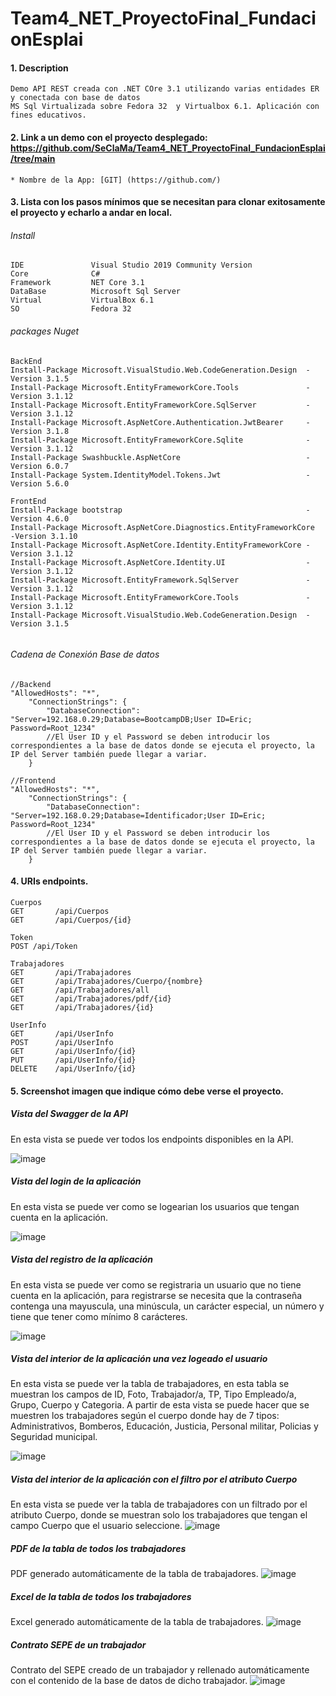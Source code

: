 # Team4_NET_ProyectoFinal_FundacionEsplai


#### 1. Description
```
Demo API REST creada con .NET COre 3.1 utilizando varias entidades ER y conectada con base de datos 
MS Sql Virtualizada sobre Fedora 32  y Virtualbox 6.1. Aplicación con fines educativos.
```

#### 2. Link a un demo con el proyecto desplegado: https://github.com/SeClaMa/Team4_NET_ProyectoFinal_FundacionEsplai/tree/main

```
* Nombre de la App: [GIT] (https://github.com/)
```
#### 3. Lista con los pasos mínimos que se necesitan para clonar exitosamente el proyecto y echarlo a andar en local.

###### Install
```
IDE               Visual Studio 2019 Community Version
Core              C# 
Framework         NET Core 3.1
DataBase          Microsoft Sql Server 
Virtual           VirtualBox 6.1
SO                Fedora 32
```
###### packages Nuget 
```
BackEnd
Install-Package Microsoft.VisualStudio.Web.CodeGeneration.Design  -Version 3.1.5
Install-Package Microsoft.EntityFrameworkCore.Tools               -Version 3.1.12
Install-Package Microsoft.EntityFrameworkCore.SqlServer           -Version 3.1.12
Install-Package Microsoft.AspNetCore.Authentication.JwtBearer     -Version 3.1.8
Install-Package Microsoft.EntityFrameworkCore.Sqlite              -Version 3.1.12
Install-Package Swashbuckle.AspNetCore                            -Version 6.0.7
Install-Package System.IdentityModel.Tokens.Jwt                   -Version 5.6.0

FrontEnd
Install-Package bootstrap                                         -Version 4.6.0
Install-Package Microsoft.AspNetCore.Diagnostics.EntityFrameworkCore  -Version 3.1.10
Install-Package Microsoft.AspNetCore.Identity.EntityFrameworkCore -Version 3.1.12
Install-Package Microsoft.AspNetCore.Identity.UI                  -Version 3.1.12
Install-Package Microsoft.EntityFramework.SqlServer               -Version 3.1.12
Install-Package Microsoft.EntityFrameworkCore.Tools               -Version 3.1.12
Install-Package Microsoft.VisualStudio.Web.CodeGeneration.Design  -Version 3.1.5


```
###### Cadena de Conexión Base de datos 
```
//Backend
"AllowedHosts": "*",
    "ConnectionStrings": {
        "DatabaseConnection": "Server=192.168.0.29;Database=BootcampDB;User ID=Eric; Password=Root_1234"  
        //El User ID y el Password se deben introducir los correspondientes a la base de datos donde se ejecuta el proyecto, la IP del Server también puede llegar a variar.
    }
    
//Frontend 
"AllowedHosts": "*",
    "ConnectionStrings": {
        "DatabaseConnection": "Server=192.168.0.29;Database=Identificador;User ID=Eric; Password=Root_1234"  
        //El User ID y el Password se deben introducir los correspondientes a la base de datos donde se ejecuta el proyecto, la IP del Server también puede llegar a variar.
    }
```
#### 4. URIs endpoints.
```
Cuerpos
GET       /api/Cuerpos
GET       /api/Cuerpos/{id}

Token
POST /api/Token

Trabajadores
GET       /api/Trabajadores
GET       /api/Trabajadores/Cuerpo/{nombre}
GET       /api/Trabajadores/all
GET       /api/Trabajadores/pdf/{id}
GET       /api/Trabajadores/{id}

UserInfo
GET       /api/UserInfo
POST      /api/UserInfo
GET       /api/UserInfo/{id}
PUT       /api/UserInfo/{id}
DELETE    /api/UserInfo/{id}
```

#### 5. Screenshot imagen que indique cómo debe verse el proyecto.
##### Vista del Swagger de la API
En esta vista se puede ver todos los endpoints disponibles en la API.

![image](https://user-images.githubusercontent.com/11030691/110203814-79cf5580-7e70-11eb-9d73-3e92e4f45252.png)

##### Vista del login de la aplicación
En esta vista se puede ver como se logearian los usuarios que tengan cuenta en la aplicación.

![image](https://user-images.githubusercontent.com/11030691/110204630-5c03ef80-7e74-11eb-9fe6-b0b27bd707a9.png)

##### Vista del registro de la aplicación
En esta vista se puede ver como se registraria un usuario que no tiene cuenta en la aplicación, para registrarse se necesita que la contraseña contenga una mayuscula, una minúscula, un carácter especial, un número y tiene que tener como mínimo 8 carácteres.

![image](https://user-images.githubusercontent.com/11030691/110204689-a8e7c600-7e74-11eb-870f-a304d4224e82.png)

##### Vista del interior de la aplicación una vez logeado el usuario
En esta vista se puede ver la tabla de trabajadores, en esta tabla se muestran los campos de ID, Foto, Trabajador/a, TP, Tipo Empleado/a, Grupo, Cuerpo y Categoria. A partir de esta vista se puede hacer que se muestren los trabajadores según el cuerpo donde hay de 7 tipos: Administrativos, Bomberos, Educación, Justicia, Personal militar, Policias y Seguridad municipal.

![image](https://user-images.githubusercontent.com/11030691/110221617-833adb00-7ecd-11eb-8b97-ead969bdd0b2.png)

##### Vista del interior de la aplicación con el filtro por el atributo Cuerpo
En esta vista se puede ver la tabla de trabajadores con un filtrado por el atributo Cuerpo, donde se muestran solo los trabajadores que tengan el campo Cuerpo que el usuario seleccione.
![image](https://user-images.githubusercontent.com/11030691/110221659-d0b74800-7ecd-11eb-96dc-7bd0cafd6aff.png)

##### PDF de la tabla de todos los trabajadores
PDF generado automáticamente de la tabla de trabajadores.
![image](https://user-images.githubusercontent.com/11030691/110221729-3efc0a80-7ece-11eb-9dd1-fdefee627cc2.png)

##### Excel de la tabla de todos los trabajadores
Excel generado automáticamente de la tabla de trabajadores.
![image](https://user-images.githubusercontent.com/11030691/110221709-1ecc4b80-7ece-11eb-80d9-06ebf0e2b921.png)

##### Contrato SEPE de un trabajador
Contrato del SEPE creado de un trabajador y rellenado automáticamente con el contenido de la base de datos de dicho trabajador.
![image](https://user-images.githubusercontent.com/11030691/110221679-f04e7080-7ecd-11eb-9af7-3343c2d4b067.png)

